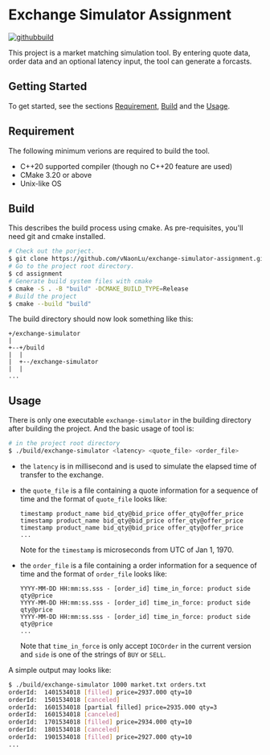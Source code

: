 # Exchange Simulator Assignment
[![githubbuild](https://github.com/vNaonLu/exchange-simulator-assignment/actions/workflows/c-cpp.yml/badge.svg)](https://github.com/vNaonLu/exchange-simulator-assignment/actions)

This project is a market matching simulation tool. By entering quote data, order data and an optional latency input, the tool can generate a forcasts.

## Getting Started

To get started, see the sections [Requirement](#requirement), [Build](#build) and the [Usage](#usage).

## Requirement

The following minimum verions are required to build the tool.

- C++20 supported compiler (though no C++20 feature are used)
- CMake 3.20 or above
- Unix-like OS

## Build

This describes the build process using cmake. As pre-requisites, you'll need git and cmake installed.

```sh
# Check out the porject.
$ git clone https://github.com/vNaonLu/exchange-simulator-assignment.git assignment
# Go to the project root directory.
$ cd assignment
# Generate build system files with cmake
$ cmake -S . -B "build" -DCMAKE_BUILD_TYPE=Release
# Build the project
$ cmake --build "build"
```

The build directory should now look something like this:

```
+/exchange-simulator
|
+--+/build
|  |
|  +--/exchange-simulator
|  |
...
```

## Usage

There is only one executable `exchange-simulator` in the building directory after building the project. And the basic usage of tool is:

```sh
# in the project root directory
$ ./build/exchange-simulator <latency> <quote_file> <order_file>
```

- the `latency` is in millisecond and is used to simulate the elapsed time of transfer to the exchange.

- the `quote_file` is a file containing a quote information for a sequence of time and the format of `quote_file` looks like:

    ```
    timestamp product_name bid_qty@bid_price offer_qty@offer_price
    timestamp product_name bid_qty@bid_price offer_qty@offer_price
    timestamp product_name bid_qty@bid_price offer_qty@offer_price
    ...
    ``` 
    Note for the `timestamp` is microseconds from UTC of Jan 1, 1970.

- the `order_file` is a file containing a order information for a sequence of time and the format of `order_file` looks like:

    ```
    YYYY-MM-DD HH:mm:ss.sss - [order_id] time_in_force: product side qty@price
    YYYY-MM-DD HH:mm:ss.sss - [order_id] time_in_force: product side qty@price
    YYYY-MM-DD HH:mm:ss.sss - [order_id] time_in_force: product side qty@price
    ...
    ```

    Note that `time_in_force` is only accept `IOCOrder` in the current version and `side` is one of the strings of `BUY` or `SELL`.

A simple output may looks like:

```sh
$ ./build/exchange-simulator 1000 market.txt orders.txt
orderId:  1401534018 [filled] price=2937.000 qty=10
orderId:  1501534018 [canceled]
orderId:  1601534018 [partial filled] price=2935.000 qty=3
orderId:  1601534018 [canceled]
orderId:  1701534018 [filled] price=2934.000 qty=10
orderId:  1801534018 [canceled]
orderId:  1901534018 [filled] price=2927.000 qty=10
...
```